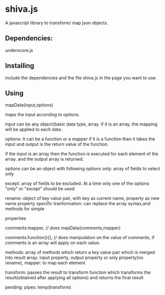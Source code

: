 shiva.js
========

A javascript library to transform/ map json objects.



Dependencies:
------------
underscore.js



Installing
----------
include the dependencies and the file shiva.js in the page you want to use.


Using
-----
 mapData(input,options)

maps the input according to options.

input can be any object/basic data type, array. if it is an array, the mapping will be applied to each data.

options: it can be a function or a mapper
if it is a function then it takes the input and output is the return value of the function.

if the input is an array then the function is executed for each element of the array. and the output array is returned.

options can be an object with following options
only: array of fields to select only

except: array of fields to be excluded. At a time only one of the options "only" or "except" should be used

rename: object of key value pair, with key as current name, property as new name
property specific tranformation: can replace the array syntax,and methods for simple 

properties

comments:mapper, // does mapData(comments,mapper)

comments:function(){}, // does manipulation on the value of comments, if comments is an array will apply on each value.   

methods: array of methods which return a key value pair which is merged into result
array: input property, output property or only property(no rename), mapper: to map each element

transform: passes the result to transform function which transforms the result(obtained after applying all options) and returns the final result

pending: 
pipes: temp(transform)
   
   

